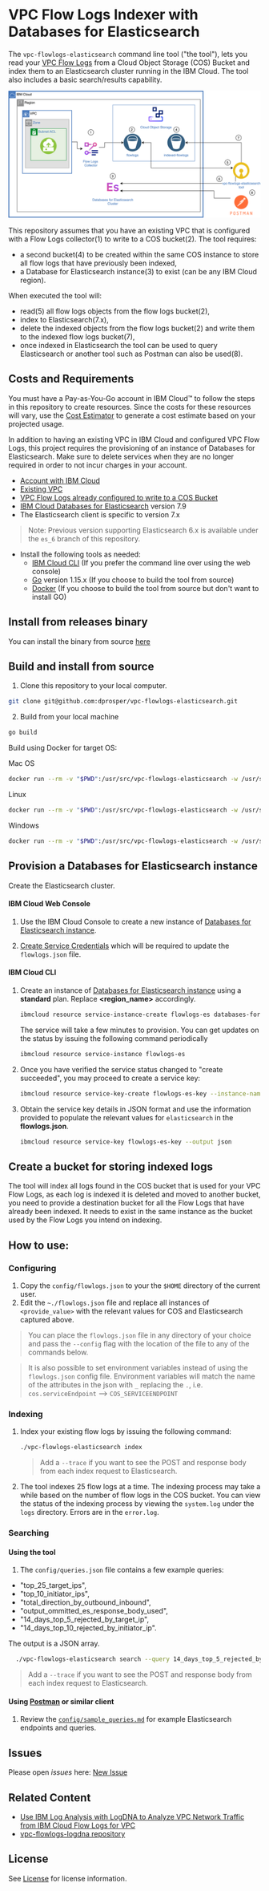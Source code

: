 
# VPC Flow Logs Indexer with Databases for Elasticsearch

The `vpc-flowlogs-elasticsearch` command line tool ("the tool"), lets you read your [VPC Flow Logs](https://cloud.ibm.com/docs/vpc?topic=vpc-flow-logs) from a Cloud Object Storage (COS) Bucket and index them to an Elasticsearch cluster running in the IBM Cloud. The tool also includes a basic search/results capability.  

  ![Architecture](docs/architecture.png)

This repository assumes that you have an existing VPC that is configured with a Flow Logs collector(1) to write to a COS bucket(2). The tool requires: 
  - a second bucket(4) to be created within the same COS instance to store all flow logs that have previously been indexed,
  - a Database for Elasticsearch instance(3) to exist (can be any IBM Cloud region).

When executed the tool will: 
  - read(5) all flow logs objects from the flow logs bucket(2), 
  - index to Elasticsearch(7.x),
  - delete the indexed objects from the flow logs bucket(2) and write them to the indexed flow logs bucket(7),
  - once indexed in Elasticsearch the tool can be used to query Elasticsearch or another tool such as Postman can also be used(8).


## Costs and Requirements

You must have a Pay-as-You-Go account in IBM Cloud&trade; to follow the steps in this repository to create resources. Since the costs for these resources will vary, use the [Cost Estimator](https://cloud.ibm.com/estimator/review) to generate a cost estimate based on your projected usage.

In addition to having an existing VPC in IBM Cloud and configured VPC Flow Logs, this project requires the provisioning of an instance of Databases for Elasticsearch. Make sure to delete services when they are no longer required in order to not incur charges in your account.

- [Account with IBM Cloud](https://cloud.ibm.com)
- [Existing VPC](https://cloud.ibm.com/vpc-ext/overview)
- [VPC Flow Logs already configured to write to a COS Bucket](https://cloud.ibm.com/vpc-ext/network/flowLogs)
-	[IBM Cloud Databases for Elasticsearch](https://cloud.ibm.com/catalog/services/databases-for-elasticsearch) version 7.9
  - The Elasticsearch client is specific to version 7.x
  > Note: Previous version supporting Elasticsearch 6.x is available under the `es_6` branch of this repository.
  
- Install the following tools as needed: 
  - [IBM Cloud CLI](https://cloud.ibm.com/docs/cli?topic=cloud-cli-install-ibmcloud-cli) (If you prefer the command line over using the web console)
  -	[Go](https://golang.org/doc/install) version 1.15.x (If you choose to build the tool from source)
  -	[Docker](https://docs.docker.com/get-docker/) (If you choose to build the tool from source but don't want to install GO)


## Install from releases binary

You can install the binary from source [here](https://github.com/dprosper/vpc-flowlogs-elasticsearch/releases)


## Build and install from source

1. Clone this repository to your local computer.

  ```sh
  git clone git@github.com:dprosper/vpc-flowlogs-elasticsearch.git
  ```

2. Build from your local machine
  ```sh
  go build
  ```
  
  Build using Docker for target OS:

  Mac OS
  ```sh
  docker run --rm -v "$PWD":/usr/src/vpc-flowlogs-elasticsearch -w /usr/src/vpc-flowlogs-elasticsearch -e GOOS=darwin -e GOARCH=amd64 golang:latest go build -v -o build/vpc-flowlogs-elasticsearch
  ```

  Linux
  ```sh
  docker run --rm -v "$PWD":/usr/src/vpc-flowlogs-elasticsearch -w /usr/src/vpc-flowlogs-elasticsearch -e GOOS=linux -e GOARCH=amd64 golang:latest go build -v -o build/vpc-flowlogs-elasticsearch
  ```

  Windows
  ```sh
  docker run --rm -v "$PWD":/usr/src/vpc-flowlogs-elasticsearch -w /usr/src/vpc-flowlogs-elasticsearch -e GOOS=windows -e GOARCH=amd64 golang:latest go build -v -o build/vpc-flowlogs-elasticsearch
  ```

## Provision a Databases for Elasticsearch instance

Create the Elasticsearch cluster.

#### IBM Cloud Web Console
  1. Use the IBM Cloud Console to create a new instance of [Databases for Elasticsearch instance](https://cloud.ibm.com/catalog/services/databases-for-elasticsearch).
  
  2. [Create Service Credentials](https://cloud.ibm.com/docs/databases-for-elasticsearch?topic=databases-for-elasticsearch-connection-strings#creating-users-from-_service-credentials_) which will be required to update the `flowlogs.json` file.

#### IBM Cloud CLI 
1. Create an instance of [Databases for Elasticsearch instance](https://cloud.ibm.com/catalog/services/databases-for-elasticsearch) using a **standard** plan. Replace **<region_name>** accordingly.
    ```sh
    ibmcloud resource service-instance-create flowlogs-es databases-for-elasticsearch databases-for-elasticsearch-standard <region_name>
    ```

    The service will take a few minutes to provision. You can get updates on the status by issuing the following command periodically
    ```sh
    ibmcloud resource service-instance flowlogs-es
    ```

2. Once you have verified the service status changed to "create succeeded", you may proceed to create a service key:
    ```sh
    ibmcloud resource service-key-create flowlogs-es-key --instance-name flowlogs-es
    ```

3. Obtain the service key details in JSON format and use the information provided to populate the relevant values for `elasticsearch` in the **flowlogs.json**.
    ```sh
    ibmcloud resource service-key flowlogs-es-key --output json
    ```

## Create a bucket for storing indexed logs

The tool will index all logs found in the COS bucket that is used for your VPC Flow Logs, as each log is indexed it is deleted and moved to another bucket, you need to provide a destination bucket for all the Flow Logs that have already been indexed. It needs to exist in the same instance as the bucket used by the Flow Logs you intend on indexing. 


## How to use:

### Configuring

1. Copy the `config/flowlogs.json` to your the `$HOME` directory of the current user. 
2. Edit the `~./flowlogs.json` file and replace all instances of `<provide_value>` with the relevant values for COS and Elasticsearch captured above.
 
> You can place the `flowlogs.json` file in any directory of your choice and pass the `--config` flag with the location of the file to any of the commands below.

> It is also possible to set environment variables instead of using the `flowlogs.json` config file. Environment variables will match the name of the attributes in the json with `_` replacing the `.`, i.e. `cos.serviceEndpoint` -->  `COS_SERVICEENDPOINT` 

### Indexing

1. Index your existing flow logs by issuing the following command: 
    ```sh
    ./vpc-flowlogs-elasticsearch index
    ```

    > Add a `--trace` if you want to see the POST and response body from each index request to Elasticsearch.

2. The tool indexes 25 flow logs at a time. The indexing process may take a while based on the number of flow logs in the COS bucket. You can view the status of the indexing process by viewing the `system.log` under the `logs` directory. Errors are in the `error.log`.

### Searching

#### Using the tool
1. The `config/queries.json` file contains a few example queries: 
  - "top_25_target_ips", 
  - "top_10_initiator_ips", 
  - "total_direction_by_outbound_inbound",
  - "output_ommitted_es_response_body_used",
  - "14_days_top_5_rejected_by_target_ip",
  - "14_days_top_10_rejected_by_initiator_ip".
  
  The output is a JSON array.

```sh
  ./vpc-flowlogs-elasticsearch search --query 14_days_top_5_rejected_by_target_ip
```

> Add a `--trace` if you want to see the POST and response body from each index request to Elasticsearch.

#### Using [Postman](https://www.postman.com/downloads/) or similar client
  1. Review the [`config/sample_queries.md`](config/sample_queries.md) for example Elasticsearch endpoints and queries. 


## Issues

Please open *issues* here: [New Issue](https://github.com/dprosper/vpc-flowlogs-elasticsearch/issues)

## Related Content

- [Use IBM Log Analysis with LogDNA to Analyze VPC Network Traffic from IBM Cloud Flow Logs for VPC](https://www.ibm.com/cloud/blog/use-ibm-log-analysis-with-logdna-to-analyze-vpc-network-traffic-from-ibm-cloud-flow-logs-for-vpc)
- [vpc-flowlogs-logdna repository](https://github.com/IBM-Cloud/vpc-flowlogs-logdna)

## License

See [License](LICENSE) for license information.